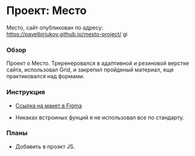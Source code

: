 # Проект: Место
Место, сайт опубликован по адресу: https://pavelbiriukov.github.io/mesto-project/
gi
### Обзор
Проект о Место.
Треренеровался в адаптивной и резиновой верстке сайта, использовал Grid, и закрепил пройденый материал, еще практиковался над формами.

### Инструкция 
* [Ссылка на макет в Figma](https://www.figma.com/file/2cn9N9jSkmxD84oJik7xL7/JavaScript.-Sprint-4?node-id=0%3A1)

* Никаках встроиных фунций я не использовал все по стандарту.

### Планы 
* Добавить в проэкт JS.
